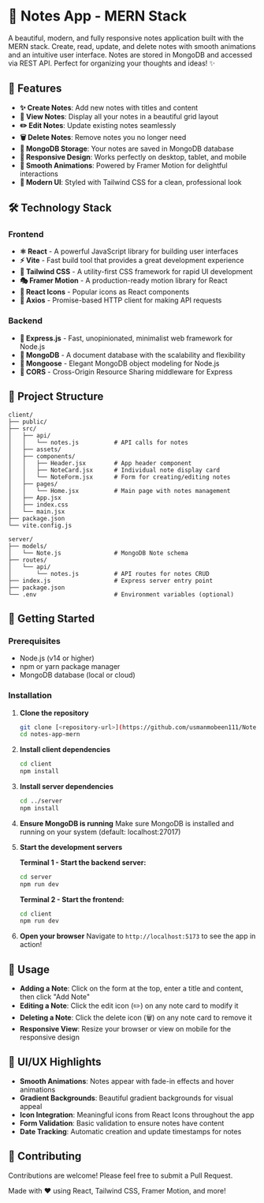 # 📝 Notes App - MERN Stack

A beautiful, modern, and fully responsive notes application built with the MERN stack. Create, read, update, and delete notes with smooth animations and an intuitive user interface. Notes are stored in MongoDB and accessed via REST API. Perfect for organizing your thoughts and ideas! ✨

## 🌟 Features

- **✨ Create Notes**: Add new notes with titles and content
- **📖 View Notes**: Display all your notes in a beautiful grid layout
- **✏️ Edit Notes**: Update existing notes seamlessly
- **🗑️ Delete Notes**: Remove notes you no longer need
- **💾 MongoDB Storage**: Your notes are saved in MongoDB database
- **📱 Responsive Design**: Works perfectly on desktop, tablet, and mobile
- **🎨 Smooth Animations**: Powered by Framer Motion for delightful interactions
- **🌈 Modern UI**: Styled with Tailwind CSS for a clean, professional look

## 🛠️ Technology Stack

### Frontend
- **⚛️ React** - A powerful JavaScript library for building user interfaces
- **⚡ Vite** - Fast build tool that provides a great development experience
- **🎨 Tailwind CSS** - A utility-first CSS framework for rapid UI development
- **🎭 Framer Motion** - A production-ready motion library for React
- **🎯 React Icons** - Popular icons as React components
- **📡 Axios** - Promise-based HTTP client for making API requests

### Backend
- **🚀 Express.js** - Fast, unopinionated, minimalist web framework for Node.js
- **🍃 MongoDB** - A document database with the scalability and flexibility
- **🔄 Mongoose** - Elegant MongoDB object modeling for Node.js
- **🔄 CORS** - Cross-Origin Resource Sharing middleware for Express

## 📁 Project Structure

```
client/
├── public/
├── src/
│   ├── api/
│   │   └── notes.js          # API calls for notes
│   ├── assets/
│   ├── components/
│   │   ├── Header.jsx        # App header component
│   │   ├── NoteCard.jsx      # Individual note display card
│   │   └── NoteForm.jsx      # Form for creating/editing notes
│   ├── pages/
│   │   └── Home.jsx          # Main page with notes management
│   ├── App.jsx
│   ├── index.css
│   └── main.jsx
├── package.json
└── vite.config.js

server/
├── models/
│   └── Note.js               # MongoDB Note schema
├── routes/
│   └── api/
│       └── notes.js          # API routes for notes CRUD
├── index.js                  # Express server entry point
├── package.json
└── .env                      # Environment variables (optional)
```

## 🚀 Getting Started

### Prerequisites
- Node.js (v14 or higher)
- npm or yarn package manager
- MongoDB database (local or cloud)

### Installation

1. **Clone the repository**
   ```bash
   git clone [<repository-url>](https://github.com/usmanmobeen111/Notes-App-MERN.git)
   cd notes-app-mern
   ```

2. **Install client dependencies**
   ```bash
   cd client
   npm install
   ```

3. **Install server dependencies**
   ```bash
   cd ../server
   npm install
   ```

4. **Ensure MongoDB is running**
   Make sure MongoDB is installed and running on your system (default: localhost:27017)

5. **Start the development servers**

   **Terminal 1 - Start the backend server:**
   ```bash
   cd server
   npm run dev
   ```

   **Terminal 2 - Start the frontend:**
   ```bash
   cd client
   npm run dev
   ```

6. **Open your browser**
   Navigate to `http://localhost:5173` to see the app in action!

## 🎯 Usage

- **Adding a Note**: Click on the form at the top, enter a title and content, then click "Add Note"
- **Editing a Note**: Click the edit icon (✏️) on any note card to modify it
- **Deleting a Note**: Click the delete icon (🗑️) on any note card to remove it
- **Responsive View**: Resize your browser or view on mobile for the responsive design

## 🎨 UI/UX Highlights

- **Smooth Animations**: Notes appear with fade-in effects and hover animations
- **Gradient Backgrounds**: Beautiful gradient backgrounds for visual appeal
- **Icon Integration**: Meaningful icons from React Icons throughout the app
- **Form Validation**: Basic validation to ensure notes have content
- **Date Tracking**: Automatic creation and update timestamps for notes

## 🤝 Contributing

Contributions are welcome! Please feel free to submit a Pull Request.


Made with ❤️ using React, Tailwind CSS, Framer Motion, and more!
